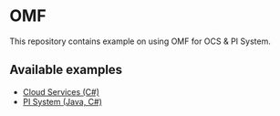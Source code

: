 # OMF
This repository contains example on using OMF for OCS & PI System.

## Available examples
- [Cloud Services (C#)](https://github.com/KHvic/OMF-Examples/tree/master/OCS%20Test)
- [PI System (Java, C#)](https://github.com/KHvic/OMF-Examples/tree/master/PI%20System%20Example)

